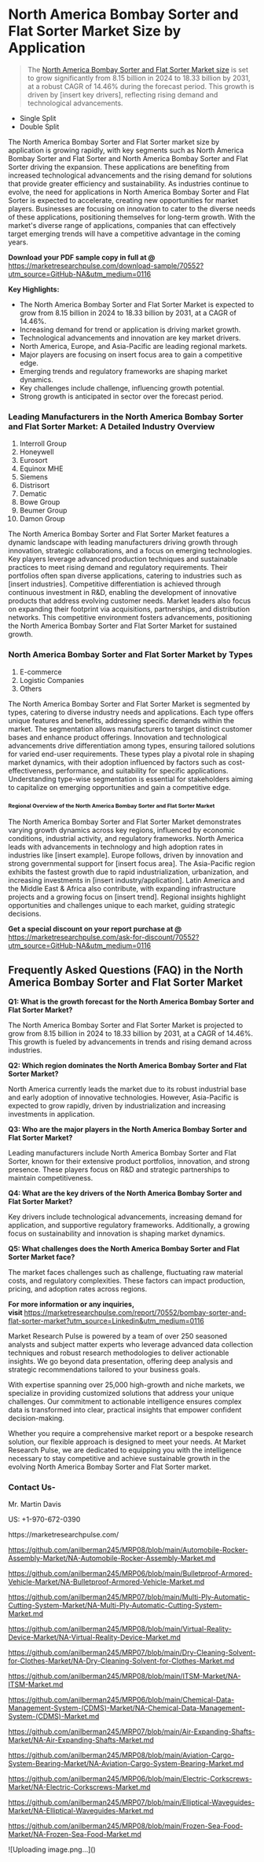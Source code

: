 <h1>North America Bombay Sorter and Flat Sorter Market&nbsp;Size by Application</h1><blockquote><p>The <a href="https://marketresearchpulse.com/download-sample/70552?utm_source=GitHub-NA&amp;utm_medium=0116">North America Bombay Sorter and Flat Sorter Market size</a> is set to grow significantly from 8.15 billion in 2024 to 18.33 billion by 2031, at a robust CAGR of 14.46% during the forecast period. This growth is driven by [insert key drivers], reflecting rising demand and technological advancements.</p></blockquote><ul><li>Single Split<li> Double Split</li></ul><p>The North America Bombay Sorter and Flat Sorter market size by application is growing rapidly, with key segments such as North America Bombay Sorter and Flat Sorter and North America Bombay Sorter and Flat Sorter driving the expansion. These applications are benefiting from increased technological advancements and the rising demand for solutions that provide greater efficiency and sustainability. As industries continue to evolve, the need for applications in North America Bombay Sorter and Flat Sorter is expected to accelerate, creating new opportunities for market players. Businesses are focusing on innovation to cater to the diverse needs of these applications, positioning themselves for long-term growth. With the market's diverse range of applications, companies that can effectively target emerging trends will have a competitive advantage in the coming years.</p><p><strong>Download your PDF sample copy in full at @ </strong><a href="https://marketresearchpulse.com/download-sample/70552?utm_source=GitHub-NA&amp;utm_medium=0116">https://marketresearchpulse.com/download-sample/70552?utm_source=GitHub-NA&amp;utm_medium=0116</a></p><p><strong>Key Highlights: </strong></p><ul><li>The North America Bombay Sorter and Flat Sorter Market is expected to grow from 8.15 billion in 2024 to 18.33 billion by 2031, at a CAGR of 14.46%.</li><li>Increasing demand for trend or application is driving market growth.</li><li>Technological advancements and innovation are key market drivers.</li><li>North America, Europe, and Asia-Pacific are leading regional markets.</li><li>Major players are focusing on insert focus area to gain a competitive edge.</li><li>Emerging trends and regulatory frameworks are shaping market dynamics.</li><li>Key challenges include challenge, influencing growth potential.</li><li>Strong growth is anticipated in sector over the forecast period.</li></ul><h3>Leading Manufacturers in the North America Bombay Sorter and Flat Sorter Market: A Detailed Industry Overview</h3><ol><li>Interroll Group</li><li>Honeywell</li><li>Eurosort</li><li>Equinox MHE</li><li>Siemens</li><li>Distrisort</li><li>Dematic</li><li>Bowe Group</li><li>Beumer Group</li><li>Damon Group</li></ol><div class="flex max-w-full flex-col flex-grow"><div class="min-h-8 text-message flex w-full flex-col items-end gap-2 whitespace-normal break-words [.text-message+&amp;]:mt-5" dir="auto" data-message-author-role="assistant" data-message-id="fd8432e4-4910-450d-b182-61b7bfb0a01f" data-message-model-slug="gpt-4o"><div class="flex w-full flex-col gap-1 empty:hidden first:pt-[3px]"><div class="markdown prose w-full break-words dark:prose-invert light"><p>The North America Bombay Sorter and Flat Sorter Market features a dynamic landscape with leading manufacturers driving growth through innovation, strategic collaborations, and a focus on emerging technologies. Key players leverage advanced production techniques and sustainable practices to meet rising demand and regulatory requirements. Their portfolios often span diverse applications, catering to industries such as [insert industries]. Competitive differentiation is achieved through continuous investment in R&amp;D, enabling the development of innovative products that address evolving customer needs. Market leaders also focus on expanding their footprint via acquisitions, partnerships, and distribution networks. This competitive environment fosters advancements, positioning the North America Bombay Sorter and Flat Sorter Market for sustained growth.</p></div></div></div></div><h3>North America Bombay Sorter and Flat Sorter Market by Types</h3><ol><li>E-commerce<li> Logistic Companies<li> Others</li></ol><div class="flex max-w-full flex-col flex-grow"><div class="min-h-8 text-message flex w-full flex-col items-end gap-2 whitespace-normal break-words [.text-message+&amp;]:mt-5" dir="auto" data-message-author-role="assistant" data-message-id="084470be-0bb7-4664-bddf-5156b4f41249" data-message-model-slug="gpt-4o-mini"><div class="flex w-full flex-col gap-1 empty:hidden first:pt-[3px]"><div class="markdown prose w-full break-words dark:prose-invert light"><p>The North America Bombay Sorter and Flat Sorter Market is segmented by types, catering to diverse industry needs and applications. Each type offers unique features and benefits, addressing specific demands within the market. The segmentation allows manufacturers to target distinct customer bases and enhance product offerings. Innovation and technological advancements drive differentiation among types, ensuring tailored solutions for varied end-user requirements. These types play a pivotal role in shaping market dynamics, with their adoption influenced by factors such as cost-effectiveness, performance, and suitability for specific applications. Understanding type-wise segmentation is essential for stakeholders aiming to capitalize on emerging opportunities and gain a competitive edge.</p></div></div></div></div><h3><span style="font-size: 11px;">Regional Overview of the North America Bombay Sorter and Flat Sorter Market</span></h3><div class="flex max-w-full flex-col flex-grow"><div class="min-h-8 text-message flex w-full flex-col items-end gap-2 whitespace-normal break-words [.text-message+&amp;]:mt-5" dir="auto" data-message-author-role="assistant" data-message-id="e9038762-ce64-4e30-91c9-9bd413514231" data-message-model-slug="gpt-4o-mini"><div class="flex w-full flex-col gap-1 empty:hidden first:pt-[3px]"><div class="markdown prose w-full break-words dark:prose-invert light"><p>The North America Bombay Sorter and Flat Sorter Market demonstrates varying growth dynamics across key regions, influenced by economic conditions, industrial activity, and regulatory frameworks. North America leads with advancements in technology and high adoption rates in industries like [insert example]. Europe follows, driven by innovation and strong governmental support for [insert focus area]. The Asia-Pacific region exhibits the fastest growth due to rapid industrialization, urbanization, and increasing investments in [insert industry/application]. Latin America and the Middle East &amp; Africa also contribute, with expanding infrastructure projects and a growing focus on [insert trend]. Regional insights highlight opportunities and challenges unique to each market, guiding strategic decisions.</p></div></div></div></div><p><strong>Get a special discount on your report purchase at @ </strong><a href="https://marketresearchpulse.com/ask-for-discount/70552?utm_source=GitHub-NA&amp;utm_medium=0116">https://marketresearchpulse.com/ask-for-discount/70552?utm_source=GitHub-NA&amp;utm_medium=0116</a></p><h2>Frequently Asked Questions (FAQ) in the North America Bombay Sorter and Flat Sorter Market</h2><p><strong>Q1: What is the growth forecast for the North America Bombay Sorter and Flat Sorter Market?</strong></p><p>The North America Bombay Sorter and Flat Sorter Market is projected to grow from 8.15 billion in 2024 to 18.33 billion by 2031, at a CAGR of 14.46%. This growth is fueled by advancements in trends and rising demand across industries.</p><p><strong>Q2: Which region dominates the North America Bombay Sorter and Flat Sorter Market?</strong></p><p>North America currently leads the market due to its robust industrial base and early adoption of innovative technologies. However, Asia-Pacific is expected to grow rapidly, driven by industrialization and increasing investments in application.</p><p><strong>Q3: Who are the major players in the North America Bombay Sorter and Flat Sorter Market?</strong></p><p>Leading manufacturers include North America Bombay Sorter and Flat Sorter, known for their extensive product portfolios, innovation, and strong presence. These players focus on R&amp;D and strategic partnerships to maintain competitiveness.</p><p><strong>Q4: What are the key drivers of the North America Bombay Sorter and Flat Sorter Market?</strong></p><p>Key drivers include technological advancements, increasing demand for application, and supportive regulatory frameworks. Additionally, a growing focus on sustainability and innovation is shaping market dynamics.</p><p><strong>Q5: What challenges does the North America Bombay Sorter and Flat Sorter Market face?</strong></p><p>The market faces challenges such as challenge, fluctuating raw material costs, and regulatory complexities. These factors can impact production, pricing, and adoption rates across regions.</p><p><strong>For more information or any inquiries, visit&nbsp;</strong><a href="https://marketresearchpulse.com/report/70552/bombay-sorter-and-flat-sorter-market?utm_source=Linkedin&utm_medium=0116">https://marketresearchpulse.com/report/70552/bombay-sorter-and-flat-sorter-market?utm_source=Linkedin&utm_medium=0116</a></p><p>Market Research Pulse is powered by a team of over 250 seasoned analysts and subject matter experts who leverage advanced data collection techniques and robust research methodologies to deliver actionable insights. We go beyond data presentation, offering deep analysis and strategic recommendations tailored to your business goals.</p><p>With expertise spanning over 25,000 high-growth and niche markets, we specialize in providing customized solutions that address your unique challenges. Our commitment to actionable intelligence ensures complex data is transformed into clear, practical insights that empower confident decision-making.</p><p>Whether you require a comprehensive market report or a bespoke research solution, our flexible approach is designed to meet your needs. At Market Research Pulse, we are dedicated to equipping you with the intelligence necessary to stay competitive and achieve sustainable growth in the evolving North America Bombay Sorter and Flat Sorter market.</p><h3><strong>Contact Us-</strong></h3><p>Mr. Martin Davis</p><p>US: +1-970-672-0390</p><p>https://marketresearchpulse.com/</p><p><a href="https://github.com/anilberman245/MRP08/blob/main/Automobile-Rocker-Assembly-Market/NA-Automobile-Rocker-Assembly-Market.md">https://github.com/anilberman245/MRP08/blob/main/Automobile-Rocker-Assembly-Market/NA-Automobile-Rocker-Assembly-Market.md</a></p><p><a href="https://github.com/anilberman245/MRP06/blob/main/Bulletproof-Armored-Vehicle-Market/NA-Bulletproof-Armored-Vehicle-Market.md">https://github.com/anilberman245/MRP06/blob/main/Bulletproof-Armored-Vehicle-Market/NA-Bulletproof-Armored-Vehicle-Market.md</a></p><p><a href="https://github.com/anilberman245/MRP07/blob/main/Multi-Ply-Automatic-Cutting-System-Market/NA-Multi-Ply-Automatic-Cutting-System-Market.md">https://github.com/anilberman245/MRP07/blob/main/Multi-Ply-Automatic-Cutting-System-Market/NA-Multi-Ply-Automatic-Cutting-System-Market.md</a></p><p><a href="https://github.com/anilberman245/MRP08/blob/main/Virtual-Reality-Device-Market/NA-Virtual-Reality-Device-Market.md">https://github.com/anilberman245/MRP08/blob/main/Virtual-Reality-Device-Market/NA-Virtual-Reality-Device-Market.md</a></p><p><a href="https://github.com/anilberman245/MRP07/blob/main/Dry-Cleaning-Solvent-for-Clothes-Market/NA-Dry-Cleaning-Solvent-for-Clothes-Market.md">https://github.com/anilberman245/MRP07/blob/main/Dry-Cleaning-Solvent-for-Clothes-Market/NA-Dry-Cleaning-Solvent-for-Clothes-Market.md</a></p><p><a href="https://github.com/anilberman245/MRP08/blob/main/ITSM-Market/NA-ITSM-Market.md">https://github.com/anilberman245/MRP08/blob/main/ITSM-Market/NA-ITSM-Market.md</a></p><p><a href="https://github.com/anilberman245/MRP06/blob/main/Chemical-Data-Management-System-(CDMS)-Market/NA-Chemical-Data-Management-System-(CDMS)-Market.md">https://github.com/anilberman245/MRP06/blob/main/Chemical-Data-Management-System-(CDMS)-Market/NA-Chemical-Data-Management-System-(CDMS)-Market.md</a></p><p><a href="https://github.com/anilberman245/MRP07/blob/main/Air-Expanding-Shafts-Market/NA-Air-Expanding-Shafts-Market.md">https://github.com/anilberman245/MRP07/blob/main/Air-Expanding-Shafts-Market/NA-Air-Expanding-Shafts-Market.md</a></p><p><a href="https://github.com/anilberman245/MRP08/blob/main/Aviation-Cargo-System-Bearing-Market/NA-Aviation-Cargo-System-Bearing-Market.md">https://github.com/anilberman245/MRP08/blob/main/Aviation-Cargo-System-Bearing-Market/NA-Aviation-Cargo-System-Bearing-Market.md</a></p><p><a href="https://github.com/anilberman245/MRP06/blob/main/Electric-Corkscrews-Market/NA-Electric-Corkscrews-Market.md">https://github.com/anilberman245/MRP06/blob/main/Electric-Corkscrews-Market/NA-Electric-Corkscrews-Market.md</a></p><p><a href="https://github.com/anilberman245/MRP07/blob/main/Elliptical-Waveguides-Market/NA-Elliptical-Waveguides-Market.md">https://github.com/anilberman245/MRP07/blob/main/Elliptical-Waveguides-Market/NA-Elliptical-Waveguides-Market.md</a></p><p><a href="https://github.com/anilberman245/MRP08/blob/main/Frozen-Sea-Food-Market/NA-Frozen-Sea-Food-Market.md">https://github.com/anilberman245/MRP08/blob/main/Frozen-Sea-Food-Market/NA-Frozen-Sea-Food-Market.md</a></p>
![Uploading image.png…]()

